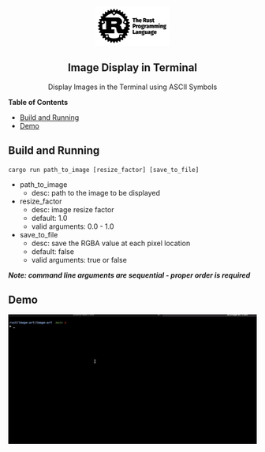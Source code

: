 <br />
<div align="center">
  <a href="https://github.com/JanitSri/rust-image-art-terminal">
    <img src="docs/rust-logo2.png" alt="Logo" width="150" height="80">
  </a>

  <h2 align="center">Image Display in Terminal</h2>

  <p align="center">
    Display Images in the Terminal using ASCII Symbols
  </p>
</div>

<!-- START doctoc generated TOC please keep comment here to allow auto update -->
<!-- DON'T EDIT THIS SECTION, INSTEAD RE-RUN doctoc TO UPDATE -->
**Table of Contents** 

- [Build and Running](#build-and-running)
- [Demo](#demo)

<!-- END doctoc generated TOC please keep comment here to allow auto update -->

## Build and Running

```shell
cargo run path_to_image [resize_factor] [save_to_file]
```

- path_to_image
  - desc: path to the image to be displayed
- resize_factor
  - desc: image resize factor  
  - default: 1.0
  - valid arguments: 0.0 - 1.0
- save_to_file
  - desc: save the RGBA value at each pixel location
  - default: false
  - valid arguments: true or false

***Note: command line arguments are sequential - proper order is required***

## Demo

![Example Gif](./docs/demo.gif)
